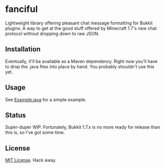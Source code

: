 fanciful
========
Lightweight library offering pleasant chat message formatting for Bukkit plugins. A way to get at the good stuff offered by Minecraft 1.7's new chat protocol without dropping down to raw JSON.

Installation
--------
Eventually, it'll be available as a Maven dependency. Right now you'll have to drop the .java files into place by hand. You probably shouldn't use this yet.

Usage
--------
See [Example.java](http://github.com/mkremins/fanciful/tree/master/src/example/java/mkremins/fanciful/Example.java) for a simple example.

Status
--------
Super-duper WIP. Fortunately, Bukkit 1.7.x is no more ready for release than this is, so I've got some time.

License
--------
[MIT License](http://opensource.org/licenses/MIT). Hack away.
